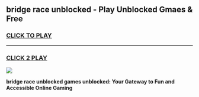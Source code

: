 
## bridge race unblocked - Play Unblocked Gmaes & Free
<h3>
<a href="https://news.freeplayer.one?title=bridge_race_unblocked&ref=16F">CLICK TO PLAY</a></h3>
<hr>

<h3>
<a href="https://news.freeplayer.one?title=bridge_race_unblocked&ref=16F">CLICK 2 PLAY</a>
  
</h3>

<a href="https://news.freeplayer.one?title=bridge_race_unblocked&ref=16F/"><img src="https://clearcache.store/games.png"></a>


**bridge race unblocked games unblocked: Your Gateway to Fun and Accessible Online Gaming**
